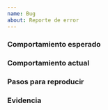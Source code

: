 ```yaml
---
name: Bug
about: Reporte de error
---
```


### Comportamiento esperado

### Comportamiento actual

### Pasos para reproducir

### Evidencia
